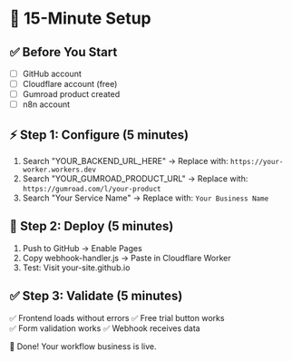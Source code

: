 # 🚀 15-Minute Setup

## ✅ Before You Start
- [ ] GitHub account
- [ ] Cloudflare account (free)
- [ ] Gumroad product created
- [ ] n8n account

## ⚡ Step 1: Configure (5 minutes)
1. Search "YOUR_BACKEND_URL_HERE" → Replace with: `https://your-worker.workers.dev`
2. Search "YOUR_GUMROAD_PRODUCT_URL" → Replace with: `https://gumroad.com/l/your-product`
3. Search "Your Service Name" → Replace with: `Your Business Name`

## 🚀 Step 2: Deploy (5 minutes)  
1. Push to GitHub → Enable Pages
2. Copy webhook-handler.js → Paste in Cloudflare Worker
3. Test: Visit your-site.github.io

## ✅ Step 3: Validate (5 minutes)
✅ Frontend loads without errors
✅ Free trial button works  
✅ Form validation works
✅ Webhook receives data

🎉 Done! Your workflow business is live.
